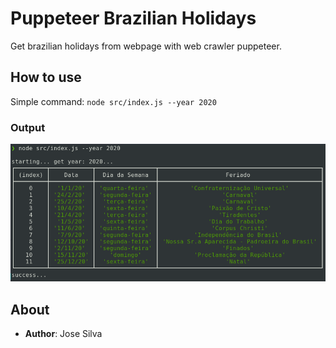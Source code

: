 # Puppeteer Brazilian Holidays
Get brazilian holidays from webpage with web crawler puppeteer.

## How to use
Simple command: ```node src/index.js --year 2020```
### Output
![example](assets/print_terminal.png)

## About
- **Author**: Jose Silva
